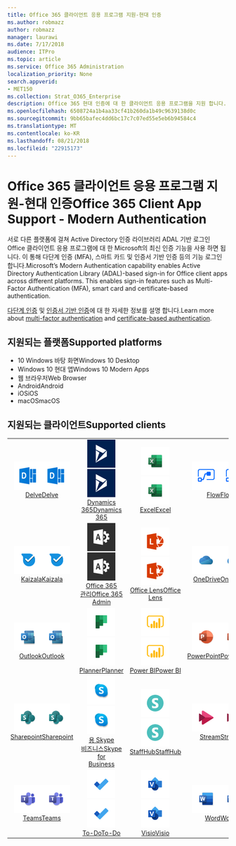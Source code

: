 ```yaml
---
title: Office 365 클라이언트 응용 프로그램 지원-현대 인증
ms.author: robmazz
author: robmazz
manager: laurawi
ms.date: 7/17/2018
audience: ITPro
ms.topic: article
ms.service: Office 365 Administration
localization_priority: None
search.appverid:
- MET150
ms.collection: Strat_O365_Enterprise
description: Office 365 현대 인증에 대 한 클라이언트 응용 프로그램을 지원 합니다.
ms.openlocfilehash: 6508724a1b4aa33cf41b260da1b49c9639138d0c
ms.sourcegitcommit: 9bb65bafec4dd6bc17c7c07ed55e5eb6b94584c4
ms.translationtype: MT
ms.contentlocale: ko-KR
ms.lasthandoff: 08/21/2018
ms.locfileid: "22915173"
---
```

# <a name="office-365-client-app-support---modern-authentication"></a><span data-ttu-id="54412-103">Office 365 클라이언트 응용 프로그램 지원-현대 인증</span><span class="sxs-lookup"><span data-stu-id="54412-103">Office 365 Client App Support - Modern Authentication</span></span>

<span data-ttu-id="54412-p101">서로 다른 플랫폼에 걸쳐 Active Directory 인증 라이브러리 ADAL 기반 로그인 Office 클라이언트 응용 프로그램에 대 한 Microsoft의 최신 인증 기능을 사용 하면 됩니다. 이 통해 다단계 인증 (MFA), 스마트 카드 및 인증서 기반 인증 등의 기능 로그인 합니다.</span><span class="sxs-lookup"><span data-stu-id="54412-p101">Microsoft’s Modern Authentication capability enables Active Directory Authentication Library (ADAL)-based sign-in for Office client apps across different platforms. This enables sign-in features such as Multi-Factor Authentication (MFA), smart card and certificate-based authentication.</span></span>

<span data-ttu-id="54412-106">[다단계 인증](https://docs.microsoft.com/azure/active-directory/authentication/multi-factor-authentication) 및 [인증서 기반 인증](https://docs.microsoft.com/azure/active-directory/active-directory-certificate-based-authentication-get-started)에 대 한 자세한 정보를 설명 합니다.</span><span class="sxs-lookup"><span data-stu-id="54412-106">Learn more about [multi-factor authentication](https://docs.microsoft.com/azure/active-directory/authentication/multi-factor-authentication) and [certificate-based authentication](https://docs.microsoft.com/azure/active-directory/active-directory-certificate-based-authentication-get-started).</span></span>

## <a name="supported-platforms"></a><span data-ttu-id="54412-107">지원되는 플랫폼</span><span class="sxs-lookup"><span data-stu-id="54412-107">Supported platforms</span></span>

 - <span data-ttu-id="54412-108">10 Windows 바탕 화면</span><span class="sxs-lookup"><span data-stu-id="54412-108">Windows 10 Desktop</span></span>
 - <span data-ttu-id="54412-109">Windows 10 현대 앱</span><span class="sxs-lookup"><span data-stu-id="54412-109">Windows 10 Modern Apps</span></span>
 - <span data-ttu-id="54412-110">웹 브라우저</span><span class="sxs-lookup"><span data-stu-id="54412-110">Web Browser</span></span>
 - <span data-ttu-id="54412-111">Android</span><span class="sxs-lookup"><span data-stu-id="54412-111">Android</span></span>
 - <span data-ttu-id="54412-112">iOS</span><span class="sxs-lookup"><span data-stu-id="54412-112">iOS</span></span>
 - <span data-ttu-id="54412-113">macOS</span><span class="sxs-lookup"><span data-stu-id="54412-113">macOS</span></span>

## <a name="supported-clients"></a><span data-ttu-id="54412-114">지원되는 클라이언트</span><span class="sxs-lookup"><span data-stu-id="54412-114">Supported clients</span></span>

| | | | | | |
|:---:|:---:|:---:|:---:|:---:|:---:|
| <span data-ttu-id="54412-115">![굴 아이콘](media/o365-delve-64x64.png)</span><span class="sxs-lookup"><span data-stu-id="54412-115">![Delve icon](media/o365-delve-64x64.png)</span></span> <br> [<span data-ttu-id="54412-116">Delve</span><span class="sxs-lookup"><span data-stu-id="54412-116">Delve</span></span>](https://products.office.com/business/intelligent-search) | <span data-ttu-id="54412-117">![Dynamics 365 아이콘](media/o365-dynamics365-64x64.png)</span><span class="sxs-lookup"><span data-stu-id="54412-117">![Dynamics 365 icon](media/o365-dynamics365-64x64.png)</span></span> <br> [<span data-ttu-id="54412-118">Dynamics 365</span><span class="sxs-lookup"><span data-stu-id="54412-118">Dynamics 365</span></span>](https://dynamics.microsoft.com) | <span data-ttu-id="54412-119">![Excel 아이콘](media/o365-excel-64x64.png)</span><span class="sxs-lookup"><span data-stu-id="54412-119">![Excel icon](media/o365-excel-64x64.png)</span></span> <br> [<span data-ttu-id="54412-120">Excel</span><span class="sxs-lookup"><span data-stu-id="54412-120">Excel</span></span>](https://products.office.com/excel) | <span data-ttu-id="54412-121">![흐름 아이콘](media/o365-flow-64x64.png)</span><span class="sxs-lookup"><span data-stu-id="54412-121">![Flow icon](media/o365-flow-64x64.png)</span></span> <br> [<span data-ttu-id="54412-122">Flow</span><span class="sxs-lookup"><span data-stu-id="54412-122">Flow</span></span>](https://flow.microsoft.com) | <span data-ttu-id="54412-123">![양식 아이콘](media/o365-forms-64x64.png)</span><span class="sxs-lookup"><span data-stu-id="54412-123">![Forms icon](media/o365-forms-64x64.png)</span></span> <br> [<span data-ttu-id="54412-124">Forms</span><span class="sxs-lookup"><span data-stu-id="54412-124">Forms</span></span>](https://flow.microsoft.com/connectors/shared_microsoftforms/microsoft-forms/) | 
| <span data-ttu-id="54412-125">![Kaizala 아이콘](media/o365-kaizala-64x64.png)</span><span class="sxs-lookup"><span data-stu-id="54412-125">![Kaizala icon](media/o365-kaizala-64x64.png)</span></span> <br> [<span data-ttu-id="54412-126">Kaizala</span><span class="sxs-lookup"><span data-stu-id="54412-126">Kaizala</span></span>](https://products.office.com/en/business/microsoft-kaizala) | <span data-ttu-id="54412-127">![Office 365 관리자 아이콘](media/o365-o365admin-64x64.png)</span><span class="sxs-lookup"><span data-stu-id="54412-127">![Office 365 Admin icon](media/o365-o365admin-64x64.png)</span></span> <br> [<span data-ttu-id="54412-128">Office 365 <br> 관리</span><span class="sxs-lookup"><span data-stu-id="54412-128">Office 365 <br> Admin</span></span>](https://products.office.com/business/manage-office-365-admin-app) | <span data-ttu-id="54412-129">![렌즈 아이콘](media/o365-lens-64x64.png)</span><span class="sxs-lookup"><span data-stu-id="54412-129">![Lens icon](media/o365-lens-64x64.png)</span></span> <br> [<span data-ttu-id="54412-130">Office Lens</span><span class="sxs-lookup"><span data-stu-id="54412-130">Office Lens</span></span>](https://www.microsoft.com/p/office-lens/9wzdncrfj3t8?activetab=pivot%3Aoverviewtab) | <span data-ttu-id="54412-131">![비즈니스 아이콘 비즈니스용 OneDrive](media/o365-OneDrive-64x64.png)</span><span class="sxs-lookup"><span data-stu-id="54412-131">![OneDrive for Business icon](media/o365-OneDrive-64x64.png)</span></span> <br> [<span data-ttu-id="54412-132">OneDrive</span><span class="sxs-lookup"><span data-stu-id="54412-132">OneDrive</span></span>](https://products.office.com/onedrive-for-business/online-cloud-storage) | <span data-ttu-id="54412-133">![OneNote 아이콘](media/o365-OneNote-64x64.png)</span><span class="sxs-lookup"><span data-stu-id="54412-133">![OneNote icon](media/o365-OneNote-64x64.png)</span></span> <br> [<span data-ttu-id="54412-134">OneNote</span><span class="sxs-lookup"><span data-stu-id="54412-134">OneNote</span></span>](https://products.office.com/onenote)
| <span data-ttu-id="54412-135">![Outlook 아이콘](media/o365-outlook-64x64.png)</span><span class="sxs-lookup"><span data-stu-id="54412-135">![Outlook icon](media/o365-outlook-64x64.png)</span></span> <br> [<span data-ttu-id="54412-136">Outlook</span><span class="sxs-lookup"><span data-stu-id="54412-136">Outlook</span></span>](https://products.office.com/outlook) | <span data-ttu-id="54412-137">![플래너 아이콘](media/o365-planner-64x64.png)</span><span class="sxs-lookup"><span data-stu-id="54412-137">![Planner icon](media/o365-planner-64x64.png)</span></span> <br> [<span data-ttu-id="54412-138">Planner</span><span class="sxs-lookup"><span data-stu-id="54412-138">Planner</span></span>](https://products.office.com/business/task-management-software) | <span data-ttu-id="54412-139">![PowerBI 아이콘](media/o365-powerbi-64x64.png)</span><span class="sxs-lookup"><span data-stu-id="54412-139">![PowerBI icon](media/o365-powerbi-64x64.png)</span></span> <br> [<span data-ttu-id="54412-140">Power BI</span><span class="sxs-lookup"><span data-stu-id="54412-140">Power BI</span></span>](https://powerbi.microsoft.com) | <span data-ttu-id="54412-141">![PowerPoint 아이콘](media/o365-powerpoint-64x64.png)</span><span class="sxs-lookup"><span data-stu-id="54412-141">![PowerPoint icon](media/o365-powerpoint-64x64.png)</span></span> <br> [<span data-ttu-id="54412-142">PowerPoint</span><span class="sxs-lookup"><span data-stu-id="54412-142">PowerPoint</span></span>](https://products.office.com/powerpoint) | <span data-ttu-id="54412-143">![프로젝트 아이콘](media/o365-project-64x64.png)</span><span class="sxs-lookup"><span data-stu-id="54412-143">![Project icon](media/o365-project-64x64.png)</span></span> <br> [<span data-ttu-id="54412-144">Project</span><span class="sxs-lookup"><span data-stu-id="54412-144">Project</span></span>](https://products.office.com/project) 
| <span data-ttu-id="54412-145">![SharePoint 아이콘](media/o365-sharepoint-64x64.png)</span><span class="sxs-lookup"><span data-stu-id="54412-145">![SharePoint icon](media/o365-sharepoint-64x64.png)</span></span> <br> [<span data-ttu-id="54412-146">Sharepoint</span><span class="sxs-lookup"><span data-stu-id="54412-146">Sharepoint</span></span>](https://products.office.com/sharepoint) | <span data-ttu-id="54412-147">![Skype 비즈니스 아이콘](media/o365-skypeforbusiness-64x64.png)</span><span class="sxs-lookup"><span data-stu-id="54412-147">![Skype for Business icon](media/o365-skypeforbusiness-64x64.png)</span></span> <br> [<span data-ttu-id="54412-148">용 Skype <br> 비즈니스</span><span class="sxs-lookup"><span data-stu-id="54412-148">Skype for <br> Business</span></span>](https://www.skype.com/business/) | <span data-ttu-id="54412-149">![StaffHub 아이콘](media/o365-staffhub-64x64.png)</span><span class="sxs-lookup"><span data-stu-id="54412-149">![StaffHub icon](media/o365-staffhub-64x64.png)</span></span> <br> [<span data-ttu-id="54412-150">StaffHub</span><span class="sxs-lookup"><span data-stu-id="54412-150">StaffHub</span></span>](https://products.office.com/microsoft-staffhub/staff-scheduling-software) | <span data-ttu-id="54412-151">![스트림 아이콘](media/o365-stream-64x64.png)</span><span class="sxs-lookup"><span data-stu-id="54412-151">![Stream icon](media/o365-stream-64x64.png)</span></span> <br> [<span data-ttu-id="54412-152">Stream</span><span class="sxs-lookup"><span data-stu-id="54412-152">Stream</span></span>](https://stream.microsoft.com) | <span data-ttu-id="54412-153">![아이콘 라](media/o365-sway-64x64.png)</span><span class="sxs-lookup"><span data-stu-id="54412-153">![Sway icon](media/o365-sway-64x64.png)</span></span> <br> [<span data-ttu-id="54412-154">Sway</span><span class="sxs-lookup"><span data-stu-id="54412-154">Sway</span></span>](https://sway.com)
| <span data-ttu-id="54412-155">![팀 아이콘](media/o365-teams-64x64.png)</span><span class="sxs-lookup"><span data-stu-id="54412-155">![Teams icon](media/o365-teams-64x64.png)</span></span> <br> [<span data-ttu-id="54412-156">Teams</span><span class="sxs-lookup"><span data-stu-id="54412-156">Teams</span></span>](https://products.office.com/microsoft-teams/group-chat-software) | <span data-ttu-id="54412-157">![할 일 아이콘](media/o365-todo-64x64.png)</span><span class="sxs-lookup"><span data-stu-id="54412-157">![To-Do icon](media/o365-todo-64x64.png)</span></span> <br> [<span data-ttu-id="54412-158">To-Do</span><span class="sxs-lookup"><span data-stu-id="54412-158">To-Do</span></span>](https://todo.microsoft.com) | <span data-ttu-id="54412-159">![Visio 아이콘](media/o365-visio-64x64.png)</span><span class="sxs-lookup"><span data-stu-id="54412-159">![Visio icon](media/o365-visio-64x64.png)</span></span> <br> [<span data-ttu-id="54412-160">Visio</span><span class="sxs-lookup"><span data-stu-id="54412-160">Visio</span></span>](https://products.office.com/visio/flowchart-software) | <span data-ttu-id="54412-161">![Word 아이콘](media/o365-word-64x64.png)</span><span class="sxs-lookup"><span data-stu-id="54412-161">![Word icon](media/o365-word-64x64.png)</span></span> <br> [<span data-ttu-id="54412-162">Word</span><span class="sxs-lookup"><span data-stu-id="54412-162">Word</span></span>](https://products.office.com/word) | <span data-ttu-id="54412-163">![Yammer 아이콘](media/o365-yammer-64x64.png)</span><span class="sxs-lookup"><span data-stu-id="54412-163">![Yammer icon](media/o365-yammer-64x64.png)</span></span> <br> [<span data-ttu-id="54412-164">Yammer</span><span class="sxs-lookup"><span data-stu-id="54412-164">Yammer</span></span>](https://products.office.com/yammer/yammer-overview)